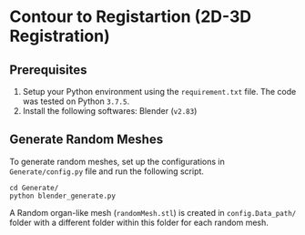 # Contour to Registartion (2D-3D Registration)

## Prerequisites

1. Setup your Python environment using the `requirement.txt` file. The code was tested on Python `3.7.5`.
2. Install the following softwares:
  Blender (`v2.83`)

## Generate Random Meshes

To generate random meshes, set up the configurations in `Generate/config.py` file and run the following script.

```
cd Generate/
python blender_generate.py
```

A Random organ-like mesh (`randomMesh.stl`) is created in `config.Data_path/` folder with a different folder within this folder for each random mesh. 
